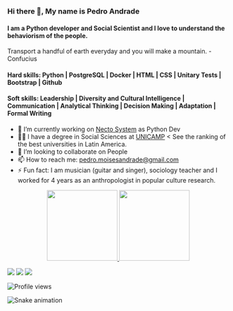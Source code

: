 ### Hi there 👋, My name is Pedro Andrade
#### I am a Python developer and Social Scientist and I love to understand the behaviorism of the people.

Transport a handful of earth everyday and you will make a mountain. - Confucius

#### Hard skills: Python | PostgreSQL | Docker | HTML |  CSS | Unitary Tests | Bootstrap | Github
#### Soft skills: Leadership | Diversity and Cultural Intelligence | Communication | Analytical Thinking | Decision Making | Adaptation | Formal Writing

- 🔭 I’m currently working on [Necto System](http://znc.com.br/en/) as Python Dev 
- 👨‍🎓 I have a degree in Social Sciences at [UNICAMP](https://www.topuniversities.com/university-rankings/latin-american-university-rankings/2021) < See the ranking of the best universities in Latin America.
- 👯 I’m looking to collaborate on People 
- 📫 How to reach me: pedro.moisesandrade@gmail.com 
- ⚡ Fun fact: I am musician (guitar and singer), sociology teacher and I worked for 4 years as an anthropologist in popular culture research.   

<div align="center">
  <a href="https://github.com/wartrax13">
  <img height="160em" src="https://github-readme-stats.vercel.app/api?username=wartrax13&show_icons=true&theme=radical&include_all_commits=true&count_private=true"/>
  <img height="160em" src="https://github-readme-stats.vercel.app/api/top-langs/?username=wartrax13&layout=compact&langs_count=7&theme=radical"/>
</div>

  <a href="https://instagram.com/pedroandrade.py" target="_blank"><img src="https://img.shields.io/badge/-Instagram-%23E4405F?style=for-the-badge&logo=instagram&logoColor=white" target="_blank"></a>
  <a href = "mailto:pedro.moisesandrade@gmail.com"><img src="https://img.shields.io/badge/Gmail-D14836?style=for-the-badge&logo=gmail&logoColor=white" target="_blank"></a>
  <a href="https://www.linkedin.com/in/pedro-andrade-dos-santos/" target="_blank"><img src="https://img.shields.io/badge/-LinkedIn-%230077B5?style=for-the-badge&logo=linkedin&logoColor=white" target="_blank"></a>   
  
![Profile views](https://gpvc.arturio.dev/wartrax13)

![Snake animation](https://github.com/wartrax13/Dudaqfigueiredo/blob/output/github-contribution-grid-snake.svg)
